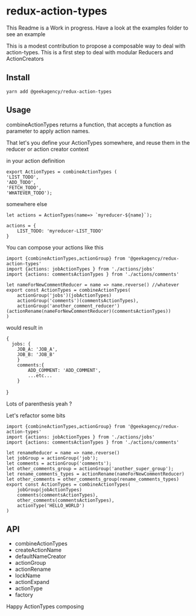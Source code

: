 
# redux-action-types

This Readme is a Work in progress.
Have a look at the examples folder to see an example

This is a modest contribution to propose a composable way to deal with action-types. This is a first step to deal with modular Reducers and ActionCreators



## Install

    yarn add @geekagency/redux-action-types


## Usage
combineActionTypes returns a function, that accepts a function as parameter to apply action names.

That let's you define your ActionTypes somewhere, and reuse them in the reducer or action creator context

in your action definition

    export ActionTypes = combineActionTypes (
    'LIST_TODO',
    'ADD_TODO',
    'FETCH_TODO',
    'WHATEVER_TODO');


somewhere else


    let actions = ActionTypes(name=> `myreducer-${name}`);

	actions = {
		LIST_TODO: 'myreducer-LIST_TODO'
	}


You can compose your actions like this

	import {combineActionTypes,actionGroup} from '@geekagency/redux-action-types'
    import {actions: jobActionTypes } from './actions/jobs'
    import {actions: commentsActionTypes } from './actions/comments'

	let nameForNewCommentReducer = name => name.reverse() //whatever
	export const ActionTypes = combineActionTypes(
		actionGroup('jobs')(jobActionTypes)
		actionGroup('comments')(commentsActionTypes),
		actionGroup('another_comment_reducer')(actionRename(nameForNewCommentReducer)(commentsActionTypes))
	)

would result in


    {
      jobs: {
  	    JOB_A: 'JOB_A',
  	    JOB_B: 'JOB_B'
  		}
    	comments:{
    		ADD_COMMENT: 'ADD_COMMENT',
    		...etc...
    	}
  }


Lots of parenthesis yeah ?

Let's refactor some bits

    import {combineActionTypes,actionGroup} from '@geekagency/redux-action-types'
    import {actions: jobActionTypes } from './actions/jobs'
    import {actions: commentsActionTypes } from './actions/comments'

	let renameReducer = name => name.reverse()
	let jobGroup = actionGroup('job');
	let comments = actionGroup('comments');
	let other_comments_group = actionGroup('another_super_group');
	let rename_comments_types = actionRename(nameForNewCommentReducer)
	let other_comments = other_comments_group(rename_comments_types)
	export const ActionTypes = combineActionTypes(
		jobGroup(jobActionTypes)
		comments(commentsActionTypes),
		other_comments(commentsActionTypes),
		actionType('HELLO_WORLD')
	)

## API

  * combineActionTypes
  * createActionName
  * defaultNameCreator
  * actionGroup
  * actionRename
  * lockName
  * actionExpand
  * actionType
  * factory




Happy ActionTypes composing

